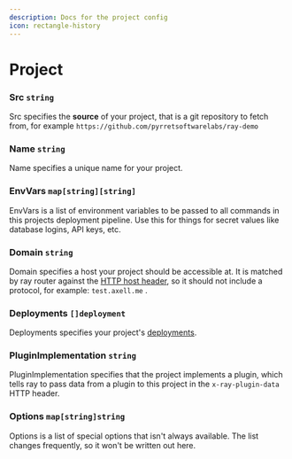 ```yaml
---
description: Docs for the project config
icon: rectangle-history
---
```


# Project

### Src `string`

Src specifies the **source** of your project, that is a git repository to fetch from, for example `https://github.com/pyrretsoftwarelabs/ray-demo`&#x20;

### Name `string`

Name specifies a unique name for your project.

### EnvVars `map[string][string]`&#x20;

EnvVars is a list of environment variables to be passed to all commands in this projects deployment pipeline. Use this for things for secret values like database logins, API keys, etc.

### Domain `string`&#x20;

Domain specifies a host your project should be accessible at. It is matched by ray router against the [HTTP host header](https://developer.mozilla.org/en-US/docs/Web/HTTP/Reference/Headers/Host), so it should not include a protocol, for example: `test.axell.me` .

### Deployments `[]deployment`&#x20;

Deployments specifies your project's [deployments](../../guides/deploying-a-project/extending-your-project-with-more-ray-features.md#different-deployments).

### PluginImplementation `string`&#x20;

PluginImplementation specifies that the project implements a plugin, which tells ray to pass data from a plugin to this project in the `x-ray-plugin-data` HTTP header.

### Options `map[string]string`&#x20;

Options is a list of special options that isn't always available. The list changes frequently, so it won't be written out here.

